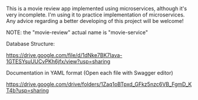 This is a movie review app implemented using microservices, although it's very incomplete.
I'm using it to practice implementation of microservices. Any advice regarding a better developing
of this project will be welcome!

NOTE: the "movie-review" actual name is "movie-service"

Database Structure:

https://drive.google.com/file/d/1dNke7BK7Iava-1GTESYsuUUCvPKh6jfx/view?usp=sharing


Documentation in YAML format (Open each file with Swagger editor)

https://drive.google.com/drive/folders/1Zaq1oBTpxd_GFkz5nzc6VB_FgmD_KT4b?usp=sharing
